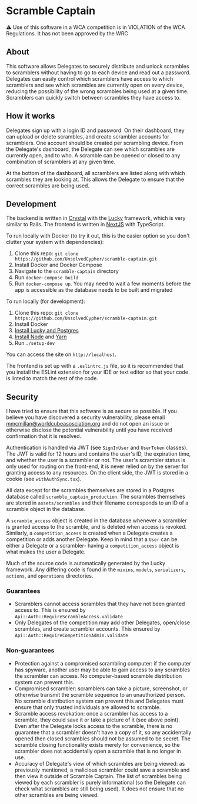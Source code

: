# Scramble Captain
⚠️ Use of this software in a WCA competition is in VIOLATION of the WCA Regulations. It has not been approved by the WRC

## About

This software allows Delegates to securely distribute and unlock scrambles to scramblers without having to go to each device and read out a password. Delegates can easily control which scramblers have access to which scramblers and see which scrambles are currently open on every device, reducing the possibility of the wrong scrambles being used at a given time. Scramblers can quickly switch between scrambles they have access to.

## How it works

Delegates sign up with a login ID and password. On their dashboard, they can upload or delete scrambles, and create scrambler accounts for scramblers. One account should be created per scrambling device. From the Delegate's dashboard, the Delegate can see which scrambles are currently open, and to who. A scramble can be opened or closed to any combination of scramblers at any given time.

At the bottom of the dashboard, all scramblers are listed along with which scrambles they are looking at. This allows the Delegate to ensure that the correct scrambles are being used.

## Development

The backend is written in [Crystal](https://crystal-lang.org/) with the [Lucky](https://luckyframework.org/) framework, which is very similar to Rails. The frontend is written in [NextJS](https://nextjs.org/) with TypeScript.

To run locally with Docker (to try it out, this is the easier option so you don't clutter your system with dependencies):
1. Clone this repo: `git clone https://github.com/UnsolvedCypher/scramble-captain.git`
2. Install Docker and Docker Compose
3. Navigate to the `scramble-captain` directory
4. Run `docker-compose build`
5. Run `docker-compose up`. You may need to wait a few moments before the app is accessible as the database needs to be built and migrated

To run locally (for development):
1. Clone this repo: `git clone https://github.com/UnsolvedCypher/scramble-captain.git`
2. Install Docker
3. [Install Lucky and Postgres](https://luckyframework.org/guides/getting-started/installing)
4. [Install Node](https://nodejs.org/en/) and [Yarn](https://yarnpkg.com/)
5. Run `./setup-dev`

You can access the site on `http://localhost`.

The frontend is set up with a `.eslintrc.js` file, so it is recommended that you install the ESLint extension for your IDE or text editor so that your code is linted to match the rest of the code.

## Security

I have tried to ensure that this software is as secure as possible. If you believe you have discovered a security vulnerability, please email mmcmillan@worldcubeasosciation.org and do not open an issue or otherwise disclose the potential vulnerability until you have received confirmation that it is resolved.

Authentication is handled via JWT (see `SignInUser` and `UserToken` classes). The JWT is valid for 12 hours and contains the user's ID, the expiration time, and whether the user is a scrambler or not. The user's scrambler status is only used for routing on the front-end, it is never relied on by the server for granting access to any resources. On the client side, the JWT is stored in a cookie (see `withAuthSync.tsx`).

All data except for the scrambles themselves are stored in a Postgres database called `scramble_captain_production`. The scrambles themselves are stored in `assets/scrambles` and their filename corresponds to an ID of a scramble object in the database.

A `scramble_access` object is created in the database whenever a scrambler is granted access to the scramble, and is deleted when access is revoked. Similarly, a `competition_access` is created when a Delegate creates a competition or adds another Delegate. Keep in mind that a `User` can be either a Delegate or a scrambler- having a `competition_access` object is what makes the user a Delegate.

Much of the source code is automatically generated by the Lucky framework. Any differing code is found in the `mixins`, `models`, `serializers`, `actions`, and `operations` directories.

### Guarantees
- Scramblers cannot access scrambles that they have not been granted access to. This is ensured by `Api::Auth::RequireScrambleAccess.validate`
- Only Delegates of the competition may add other Delegates, open/close scrambles, and create scrambler accounts. This ensured by `Api::Auth::RequireCompetitionAdmin.validate`

### Non-guarantees
- Protection against a compromised scrambling computer: if the computer has spyware, another user may be able to gain access to any scrambles the scrambler can access. No computer-based scramble distribution system can prevent this.
- Compromised scrambler: scramblers can take a picture, screenshot, or otherwise transmit the scramble sequence to an unauthorized person. No scramble distribution system can prevent this and Delegates must ensure that only trusted individuals are allowed to scramble.
- Scramble access revokation: once a scrambler has access to a scramble, they could save it or take a picture of it (see above point). Even after the Delegate locks access to the scramble, there is no guarantee that a scrambler doesn't have a copy of it, so any accidentally opened then closed scrambles should not be assumed to be secret. The scramble closing functionality exists merely for convenience, so the scrambler does not accidentally open a scramble that is no longer in use.
- Accuracy of Delegate's view of which scrambles are being viewed: as previously mentioned, a malicious scrambler could save a scramble and then view it outside of Scramble Captain. The list of scrambles being viewed by each scrambler is purely informational (so the Delegate can check what scrambles are still being used). It does not ensure that no other scrambles are being viewed.